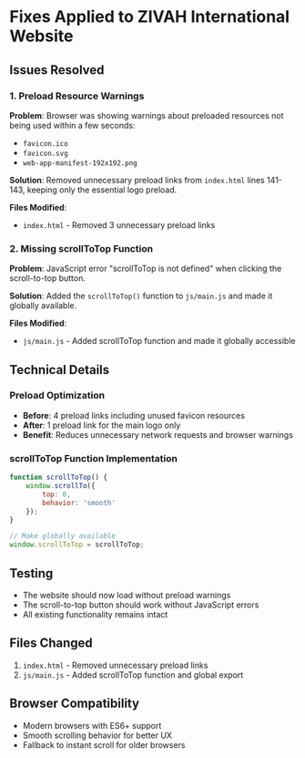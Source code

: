 # Fixes Applied to ZIVAH International Website

## Issues Resolved

### 1. Preload Resource Warnings
**Problem**: Browser was showing warnings about preloaded resources not being used within a few seconds:
- `favicon.ico`
- `favicon.svg` 
- `web-app-manifest-192x192.png`

**Solution**: Removed unnecessary preload links from `index.html` lines 141-143, keeping only the essential logo preload.

**Files Modified**:
- `index.html` - Removed 3 unnecessary preload links

### 2. Missing scrollToTop Function
**Problem**: JavaScript error "scrollToTop is not defined" when clicking the scroll-to-top button.

**Solution**: Added the `scrollToTop()` function to `js/main.js` and made it globally available.

**Files Modified**:
- `js/main.js` - Added scrollToTop function and made it globally accessible

## Technical Details

### Preload Optimization
- **Before**: 4 preload links including unused favicon resources
- **After**: 1 preload link for the main logo only
- **Benefit**: Reduces unnecessary network requests and browser warnings

### scrollToTop Function Implementation
```javascript
function scrollToTop() {
    window.scrollTo({
        top: 0,
        behavior: 'smooth'
    });
}

// Make globally available
window.scrollToTop = scrollToTop;
```

## Testing
- The website should now load without preload warnings
- The scroll-to-top button should work without JavaScript errors
- All existing functionality remains intact

## Files Changed
1. `index.html` - Removed unnecessary preload links
2. `js/main.js` - Added scrollToTop function and global export

## Browser Compatibility
- Modern browsers with ES6+ support
- Smooth scrolling behavior for better UX
- Fallback to instant scroll for older browsers
